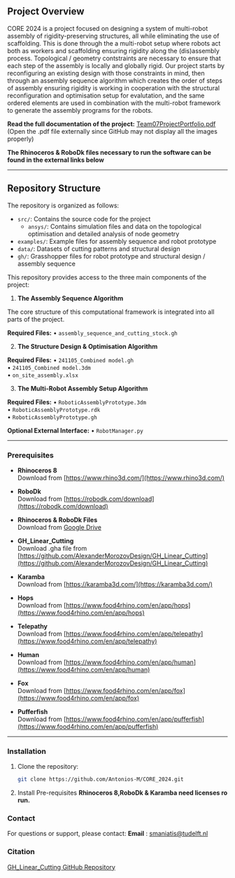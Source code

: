 ## Project Overview

CORE 2024 is a project focused on designing a system of multi-robot assembly of rigidity-preserving structures, all while eliminating the use of scaffolding. This is done through the a multi-robot setup where robots act both as workers and scaffolding ensuring rigidity along the (dis)assembly process. Topological / geometry contstraints are necessary to ensure that each step of the assembly is locally and globally rigid. Our project starts by reconfiguring an existing design with those constraints in mind, then through an assembly sequence algorithm which creates the order of steps of assembly ensuring rigidity is working in cooperation with the structural reconfiguration and optimisation setup for evalutation, and the same ordered elements are used in combination with the multi-robot framework to generate the assembly programs for the robots.

**Read the full documentation of the project:**
[Team07ProjectPortfolio.pdf](https://github.com/Antonios-M/CORE_2024/blob/main/Team07ProjectPortfolio.pdf)
(Open the .pdf file externally since GitHub may not display all the images properly)

**The Rhinoceros & RoboDk files necessary to run the software can be found in the external links below**

---

## Repository Structure

The repository is organized as follows:

- `src/`: Contains the source code for the project  
  - `ansys/`: Contains simulation files and data on the topological optimisation and detailed analysis of node geometry
- `examples/`: Example files for assembly sequence and robot prototype
- `data/`: Datasets of cutting patterns and structural design
- `gh/`: Grasshopper files for robot prototype and structural design / assembly sequence

This repository provides access to the three main components of the project:

1) **The Assembly Sequence Algorithm**

The core structure of this computational framework is integrated into all parts of the project.

**Required Files:**
  • `assembly_sequence_and_cutting_stock.gh`

2) **The Structure Design & Optimisation Algorithm**

**Required Files:**
  • `241105_Combined model.gh`  
  • `241105_Combined model.3dm`  
  • `on_site_assembly.xlsx`

3) **The Multi-Robot Assembly Setup Algorithm**

**Required Files:**
  • `RoboticAssemblyPrototype.3dm`  
  • `RoboticAssemblyPrototype.rdk`  
  • `RoboticAssemblyPrototype.gh`

**Optional External Interface:**
  • `RobotManager.py`

---

### Prerequisites

- **Rhinoceros 8**  
  Download from [https://www.rhino3d.com/](https://www.rhino3d.com/)

- **RoboDk**  
  Download from [https://robodk.com/download](https://robodk.com/download)

- **Rhinoceros & RoboDk Files**  
  Download from [Google Drive](https://drive.google.com/drive/folders/1hj0ywdX9TM16v8JOCXHmmRV7WWfTj7M6?usp=drive_link)

- **GH_Linear_Cutting**  
  Download .gha file from [https://github.com/AlexanderMorozovDesign/GH_Linear_Cutting](https://github.com/AlexanderMorozovDesign/GH_Linear_Cutting)

- **Karamba**  
  Download from [https://karamba3d.com/](https://karamba3d.com/)

- **Hops**  
  Download from [https://www.food4rhino.com/en/app/hops](https://www.food4rhino.com/en/app/hops)

- **Telepathy**  
  Download from [https://www.food4rhino.com/en/app/telepathy](https://www.food4rhino.com/en/app/telepathy)

- **Human**  
  Download from [https://www.food4rhino.com/en/app/human](https://www.food4rhino.com/en/app/human)

- **Fox**  
  Download from [https://www.food4rhino.com/en/app/fox](https://www.food4rhino.com/en/app/fox)

- **Pufferfish**  
  Download from [https://www.food4rhino.com/en/app/pufferfish](https://www.food4rhino.com/en/app/pufferfish)

---

### Installation

1. Clone the repository:
   ```bash
   git clone https://github.com/Antonios-M/CORE_2024.git

2. Install Pre-requisites
**Rhinoceros 8,RoboDk & Karamba need licenses ro run.**

### Contact

For questions or support, please contact:
**Email** : smaniatis@tudelft.nl

### Citation 
[GH_Linear_Cutting GitHub Repository](https://github.com/AlexanderMorozovDesign/GH_Linear_Cutting)
